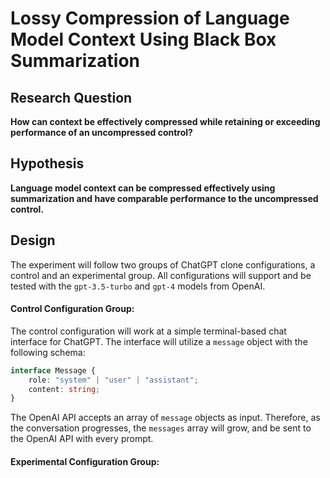 # Lossy Compression of Language Model Context Using Black Box Summarization

## Research Question
**How can context be effectively compressed while retaining or exceeding performance of an uncompressed control?**

## Hypothesis
**Language model context can be compressed effectively using summarization and have comparable performance to the uncompressed control.**

## Design
The experiment will follow two groups of ChatGPT clone configurations, a control and an experimental group. All configurations will support and be tested with the `gpt-3.5-turbo` and `gpt-4` models from OpenAI.

#### Control Configuration Group:
The control configuration will work at a simple terminal-based chat interface for ChatGPT. The interface will utilize a `message` object with the following schema:

```ts
interface Message {
    role: "system" | "user" | "assistant";
    content: string;
}
```

The OpenAI API accepts an array of `message` objects as input. Therefore, as the conversation progresses, the `messages` array will grow, and be sent to the OpenAI API with every prompt.

#### Experimental Configuration Group: